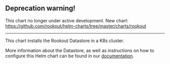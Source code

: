 ## Deprecation warning!
This chart no longer under active development. New chart: https://github.com/rookout/helm-charts/tree/master/charts/rookout
_____________________
This chart installs the Rookout Datastore in a K8s cluster.

More information about the Datastore, as well as instructions on how to configure this Helm chart can be found in our [documentation](https://docs.rookout.com/docs/etl-controller-intro/).
